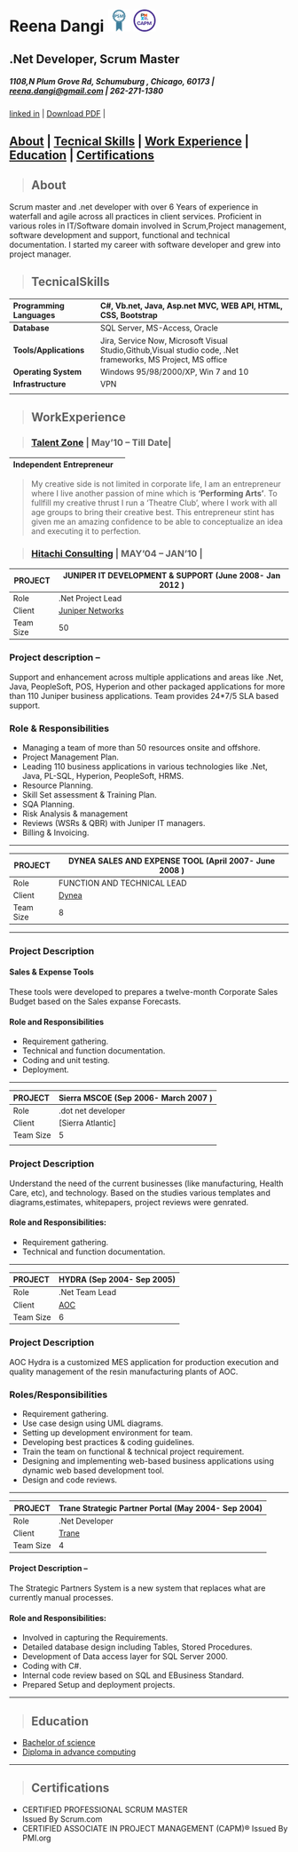 # **Reena Dangi** <img src=".\PSMI.PNG" width="40" height="40" /> <img src=".\certified-associate-in-project-management-capm.png" width="40" height="40" />
## **.Net Developer, Scrum Master** 
##### 1108,N Plum Grove Rd, Schumuburg , Chicago, 60173 | <reena.dangi@gmail.com> | 262-271-1380

[linked in](https://www.linkedin.com/in/reena-dangi-11ab3753/ "linked in") | [Download PDF](resume.pdf)  | 

## [About](#about)   | [Tecnical Skills](#TecnicalSkills)   | [Work Experience](#WorkExperience) | [Education](#education) | [Certifications](#certifications)  

> ## About 
Scrum master and .net developer with over 6 Years of experience in waterfall and agile across all practices in client services. Proficient in various roles in IT/Software domain involved in Scrum,Project management, software development and support, functional and technical documentation. I started my career with software developer and grew into project manager.


> ## TecnicalSkills 



| **Programming Languages** |  C#, Vb.net, Java, Asp.net MVC, WEB API, HTML, CSS, Bootstrap     
| :------------ | :------------ |
| **Database** | SQL Server, MS-Access, Oracle  |
| **Tools/Applications** | Jira, Service Now, Microsoft Visual Studio,Github,Visual studio code, .Net frameworks, MS Project, MS office  |
|**Operating System**  | Windows 95/98/2000/XP, Win 7 and 10   |
|**Infrastructure**   |  VPN |
|   |   |


>## WorkExperience

>###  [Talent Zone](https://www.facebook.com/talentzoneACC/ "Talent zone")  |  May’10 – Till Date|   


|  Independent Entrepreneur |  |
| ------------ | ------------ |
>My creative side is not limited in corporate life, I am an entrepreneur where I live another passion of mine which is **‘Performing Arts’**. To fullfill my creative thrust I run a ‘Theatre Club’, where I work with all age groups to bring their creative best. This entrepreneur stint has given me an amazing confidence to be able to conceptualize an idea and executing it to perfection.
  
>###  [Hitachi Consulting](https://www.hitachiconsulting.com/ "Hitachi Consulting")  |  MAY’04 – JAN’10 |   



|  PROJECT | JUNIPER IT DEVELOPMENT & SUPPORT (June 2008- Jan 2012 )  |
| ------------ | ------------ |
| Role  |  .Net Project Lead |
|Client   |  [Juniper Networks](https://www.juniper.net/us/en/ "Juniper") |
| Team Size  |50   |


### **Project description** – 
Support and enhancement across multiple applications and areas like .Net, Java, PeopleSoft, POS, Hyperion and other packaged applications for more than 110 Juniper business applications. Team provides 24*7/5 SLA based support. 
### **Role & Responsibilities** 
*	Managing a team of more than 50 resources onsite and offshore.
*	Project Management Plan.
*	Leading 110 business applications in various technologies like .Net, Java, PL-SQL, Hyperion, PeopleSoft, HRMS.
*	Resource Planning. 
*	Skill Set assessment & Training Plan.
*	SQA Planning.
*	Risk Analysis & management
*  Reviews (WSRs & QBR) with Juniper IT managers.
*  Billing & Invoicing. 
-------

|  PROJECT | DYNEA SALES AND EXPENSE TOOL (April 2007- June 2008 )  |
| ------------ | ------------ |
| Role  |  FUNCTION AND TECHNICAL LEAD |
|Client   |  [Dynea](https://www.dynea.com/ "Dynea") |
| Team Size  |8  |
________

### **Project Description** 
#### Sales & Expense Tools
These tools were developed to prepares a twelve-month Corporate Sales Budget based on the Sales expanse Forecasts.

#### Role and Responsibilities
* Requirement gathering.
* Technical and function documentation.
* Coding and unit testing.
* Deployment.
_________
|  PROJECT | Sierra MSCOE (Sep 2006- March 2007 ) |
| :------------ | :------------ |
| Role  |  .dot net developer |
|Client   |  [Sierra Atlantic]
| Team Size  |5   |
|   |

### **Project Description** 
Understand the need of the current businesses (like manufacturing, Health Care, etc), and technology. Based on the studies various templates and diagrams,estimates, whitepapers, project reviews were genrated. 
#### Role and Responsibilities:
* Requirement gathering.
* Technical and function documentation.

________

|  PROJECT | HYDRA (Sep 2004- Sep 2005) |
| :------------ | :------------ |
| Role  |  .Net Team Lead |
|Client   |  [AOC](https://www.aoc-resins.com/index.html "AOC")|
|Team Size  |6   |


### **Project Description** 
AOC Hydra is a customized MES application for production execution and quality management of the resin manufacturing plants of AOC.
### **Roles/Responsibilities**

* Requirement gathering.
* Use case design using UML diagrams.
* Setting up development environment for team.
* Developing best practices & coding guidelines. 
* Train the team on functional & technical project requirement.
* Designing and implementing web-based business applications using dynamic web based development tool. 
* Design and code reviews.

___

|  PROJECT | Trane Strategic Partner Portal (May 2004- Sep 2004)  |
| ------------ | ------------ |
| Role  |  .Net Developer |
|Client   |  [Trane](https://www.trane.com/Index.aspx "Trane")|
| Team Size  |4   |

#### **Project Description** –
The Strategic Partners System is a new system that replaces what are currently manual processes.
#### Role and Responsibilities:
* Involved in capturing the Requirements.
* Detailed database design including Tables, Stored Procedures.
* Development of Data access layer for SQL Server 2000.
* Coding with C#.
* Internal code review based on SQL and EBusiness Standard.
* Prepared Setup and deployment projects.

____
> ## Education
*	[Bachelor of science ](http://www.mdsuajmer.ac.in/ "Bachelor of science ")
*  [Diploma in advance computing](http://www.metbhujbalknowledgecity.ac.in/cdac/ "CDAC")
____
> ## Certifications
* CERTIFIED PROFESSIONAL SCRUM MASTER  
Issued By Scrum.com
* CERTIFIED ASSOCIATE IN PROJECT MANAGEMENT (CAPM)®
Issued By PMI.org




